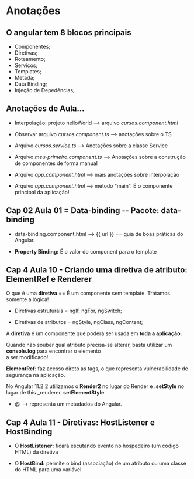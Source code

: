 
# Anotações

## O angular tem 8 blocos principais

* Componentes;
* Diretivas;
* Roteamento;
* Serviços;
* Templates;
* Metada;
* Data Binding;
* Injeção de Depedências;

## Anotações de Aula...  
* Interpolação: projeto helloWorld --> arquivo *cursos.component.html*  
  
* Observar arquivo *cursos.component.ts* --> anotações sobre o TS  
  
* Arquivo *cursos.service.ts* --> Anotações sobre a classe Service  
  
* Arquivo *meu-primeiro.component.ts* --> Anotações sobre a construção de componentes de forma manual  
  
* Arquivo *app.component.html* --> mais anotações sobre interpolação  
  
* Arquivo *app.component.html* --> método "main". É o componente principal da aplicação!

## Cap 02 Aula 01 = Data-binding -- Pacote: data-binding  
* data-binding.component.html --> {{ url }} == guia de boas práticas do Angular.  
  
* **Property Binding:** É o valor do component para o template  

## Cap 4 Aula 10 - Criando uma diretiva de atributo: ElementRef e Renderer
  
O que é uma **diretiva** == É um componente sem template. Tratamos somente a lógica!  
  
* Diretivas estruturais = ngIf, ngFor, ngSwitch;  
  
* Diretivas de atributos = ngStyle, ngClass, ngContent;  
  

A **diretiva** é um componente que poderá ser usada em **toda a aplicação**;  

Quando não souber qual atributo precisa-se alterar, basta utilizar um **console.log** para encontrar o elemento  
a ser modificado!  
  
**ElementRef**: faz acesso direto as tags, o que representa vulnerabilidade de segurança
na aplicação.  
  
No Angular 11.2.2 utilizamos o **Render2** no lugar do Render e **.setStyle** no lugar de this._renderer.
**setElementStyle**

* @ --> representa um metadados do Angular.  


## Cap 4 Aula 11 - Diretivas: HostListener e HostBinding  
  
* O **HostListener:** ficará escutando evento no hospedeiro (um código HTML) da diretiva  

* O **HostBind:** permite o bind (associação) de um atributo ou uma classe do HTML para uma variável    
